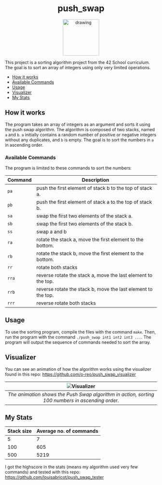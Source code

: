 <h1 align="center">push_swap</h1>

<p align="center">
<img src="https://i.imgur.com/XUaDkkE.png" alt="drawing" width="120"/>
</p>
This project is a sorting algorithm project from the 42 School curriculum. The goal is to sort an array of integers using only very limited operations.


- [How it works](#how-it-works)
- [Available Commands](#available-commands)
- [Usage](#usage)
- [Visualizer](#visualizer)
- [My Stats](#my-stats)

## How it works

The program takes an array of integers as an argument and sorts it using the push swap algorithm. The algorithm is composed of two stacks, named `a` and `b`. `a` initially contains a random number of positive or negative integers without any duplicates, and `b` is empty. The goal is to sort the numbers in `a` in ascending order.

### Available Commands

The program is limited to these commands to sort the numbers:

| Command | Description |
| --- | --- |
| `pa` | push the first element of stack b to the top of stack a. |
| `pb` | push the first element of stack a to the top of stack b. |
| `sa` | swap the first two elements of the stack a. |
| `sb` | swap the first two elements of the stack b. |
| `ss` | swap a and b |
| `ra` | rotate the stack a, move the first element to the bottom. |
| `rb` | rotate the stack b, move the first element to the bottom. |
| `rr` | rotate both stacks |
| `rra` | reverse rotate the stack a, move the last element to the top. |
| `rrb` | reverse rotate the stack b, move the last element to the top. |
| `rrr` | reverse rotate both stacks |

## Usage

To use the sorting program, compile the files with the command `make`. Then, run the program with the command `./push_swap int1 int2 int3 ...`. The program will output the sequence of commands needed to sort the array.

## Visualizer

You can see an animation of how the algorithm works using the visualizer found in this repo: https://github.com/o-reo/push_swap_visualizer

| ![Visualizer](https://i.imgur.com/Aus5PDh.gif) | 
|:--:| 
| *The animation shows the Push Swap algorithm in action, sorting 100 numbers in ascending order.* |

## My Stats

| Stack size | Average no. of commands |
| --- | --- |
| 5 | 7 |
| 100 | 605 |
| 500 | 5219 |

I got the highscore in the stats (means my algorithm used very few commands) and tested with this repo: https://github.com/louisabricot/push_swap_tester

